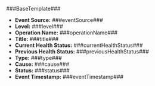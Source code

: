 ﻿###BaseTemplate###

- **Event Source:** ###eventSource###
- **Level:** ###level###
- **Operation Name:** ###operationName###
- **Title:** ###title###
- **Current Health Status:** ###currentHealthStatus###
- **Previous Health Status:** ###previousHealthStatus###
- **Type:** ###type###
- **Cause:** ###cause###
- **Status:** ###status###
- **Event Timestamp:** ###eventTimestamp###
